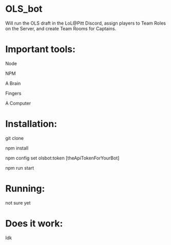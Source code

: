 # OLS_bot
Will run the OLS draft in the LoL@Pitt Discord, assign players to Team Roles on the Server, and create Team Rooms for Captains.


# Important tools:

Node

NPM

A Brain

Fingers

A Computer

# Installation:

git clone

npm install

npm config set olsbot:token  [theApiTokenForYourBot]

npm run start


# Running:

not sure yet

# Does it work:

Idk
